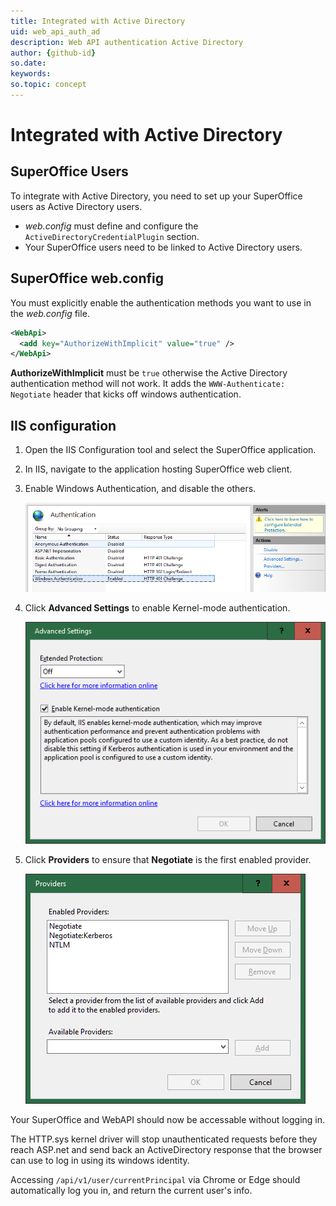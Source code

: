 ```yaml
---
title: Integrated with Active Directory
uid: web_api_auth_ad
description: Web API authentication Active Directory
author: {github-id}
so.date: 
keywords: 
so.topic: concept 
---
```


# Integrated with Active Directory

## SuperOffice Users

To integrate with Active Directory, you need to set up your SuperOffice users as Active Directory users.

* *web.config* must define and configure the `ActiveDirectoryCredentialPlugin` section.
* Your SuperOffice users need to be linked to Active Directory users.

## SuperOffice web.config

You must explicitly enable the authentication methods you want to use in the *web.config* file.

```XML
<WebApi>
  <add key="AuthorizeWithImplicit" value="true" />
</WebApi>
```

**AuthorizeWithImplicit** must be `true` otherwise the Active Directory authentication method will not work. It adds the `WWW-Authenticate: Negotiate` header that kicks off windows authentication.

## IIS configuration

1. Open the IIS Configuration tool and select the SuperOffice application.

2. In IIS, navigate to the application hosting SuperOffice web client.

3. Enable Windows Authentication, and disable the others.

    ![iis-authentication-windows][img1]

4. Click **Advanced Settings** to enable Kernel-mode authentication.

    ![iis-kernel-mode-auth][img2]

5. Click **Providers** to ensure that **Negotiate** is the first enabled provider.

    ![iis-auth-providers][img3]

Your SuperOffice and WebAPI should now be accessable without logging in.

The HTTP.sys kernel driver will stop unauthenticated requests before they reach ASP.net and send back an ActiveDirectory response that the browser can use to log in using its windows identity.

Accessing `/api/v1/user/currentPrincipal` via Chrome or Edge should automatically log you in, and return the current user's info.

<!-- Referenced images -->
[img1]: media/iis-authentication-windows.png
[img2]: media/iis-kernel-mode-auth.png
[img3]: media/iis-auth-providers.png
